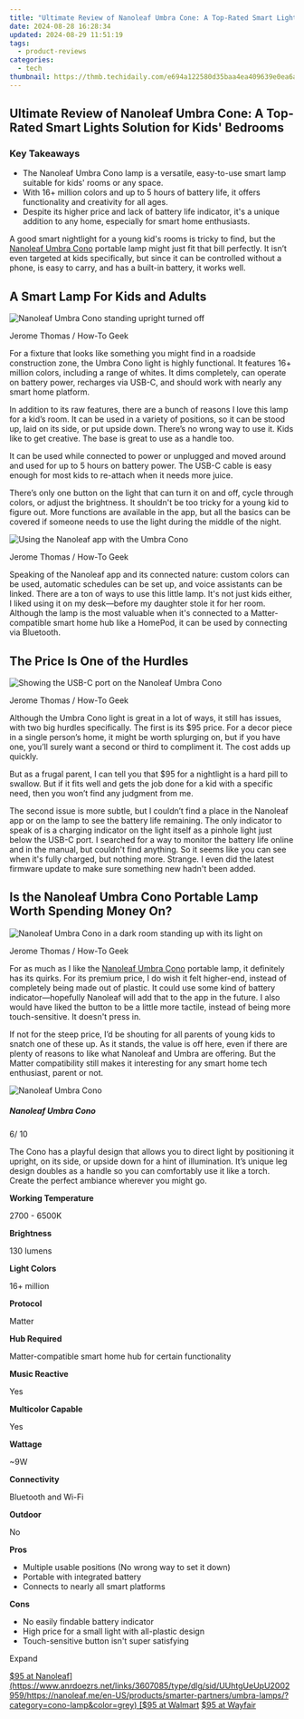 ```yaml
---
title: "Ultimate Review of Nanoleaf Umbra Cone: A Top-Rated Smart Lights Solution for Kids' Bedrooms"
date: 2024-08-28 16:28:34
updated: 2024-08-29 11:51:19
tags:
  - product-reviews
categories:
  - tech
thumbnail: https://thmb.techidaily.com/e694a122580d35baa4ea409639e0ea6a835876b9d9b87e9c40850a4f81b5f21f.jpg
---
```


## Ultimate Review of Nanoleaf Umbra Cone: A Top-Rated Smart Lights Solution for Kids' Bedrooms

### Key Takeaways

* The Nanoleaf Umbra Cono lamp is a versatile, easy-to-use smart lamp suitable for kids' rooms or any space.
* With 16+ million colors and up to 5 hours of battery life, it offers functionality and creativity for all ages.
* Despite its higher price and lack of battery life indicator, it's a unique addition to any home, especially for smart home enthusiasts.

 A good smart nightlight for a young kid's rooms is tricky to find, but the [Nanoleaf Umbra Cono](https://www.anrdoezrs.net/links/3607085/type/dlg/sid/UUhtgUeUpU2002959/https://nanoleaf.me/en-US/products/smarter-partners/umbra-lamps/) portable lamp might just fit that bill perfectly. It isn’t even targeted at kids specifically, but since it can be controlled without a phone, is easy to carry, and has a built-in battery, it works well.

##  A Smart Lamp For Kids and Adults

![Nanoleaf Umbra Cono  standing upright turned off](https://static1.howtogeekimages.com/wordpress/wp-content/uploads/wm/2024/05/nanoleaf-umbra-cono-1.jpg) 

Jerome Thomas / How-To Geek

 For a fixture that looks like something you might find in a roadside construction zone, the Umbra Cono light is highly functional. It features 16+ million colors, including a range of whites. It dims completely, can operate on battery power, recharges via USB-C, and should work with nearly any smart home platform.

 In addition to its raw features, there are a bunch of reasons I love this lamp for a kid’s room. It can be used in a variety of positions, so it can be stood up, laid on its side, or put upside down. There’s no wrong way to use it. Kids like to get creative. The base is great to use as a handle too.

 It can be used while connected to power or unplugged and moved around and used for up to 5 hours on battery power. The USB-C cable is easy enough for most kids to re-attach when it needs more juice.

 There’s only one button on the light that can turn it on and off, cycle through colors, or adjust the brightness. It shouldn't be too tricky for a young kid to figure out. More functions are available in the app, but all the basics can be covered if someone needs to use the light during the middle of the night.

![Using the Nanoleaf app with the Umbra Cono](https://static1.howtogeekimages.com/wordpress/wp-content/uploads/wm/2024/05/nanoleaf-umbra-cono-2.jpg) 

Jerome Thomas / How-To Geek

 Speaking of the Nanoleaf app and its connected nature: custom colors can be used, automatic schedules can be set up, and voice assistants can be linked. There are a ton of ways to use this little lamp. It's not just kids either, I liked using it on my desk—before my daughter stole it for her room. Although the lamp is the most valuable when it's connected to a Matter-compatible smart home hub like a HomePod, it can be used by connecting via Bluetooth.

##  The Price Is One of the Hurdles

![Showing the USB-C port on the Nanoleaf Umbra Cono](https://static1.howtogeekimages.com/wordpress/wp-content/uploads/wm/2024/05/nanoleaf-umbra-cono.jpg) 

Jerome Thomas / How-To Geek

 Although the Umbra Cono light is great in a lot of ways, it still has issues, with two big hurdles specifically. The first is its $95 price. For a decor piece in a single person’s home, it might be worth splurging on, but if you have one, you’ll surely want a second or third to compliment it. The cost adds up quickly.

 But as a frugal parent, I can tell you that $95 for a nightlight is a hard pill to swallow. But if it fits well and gets the job done for a kid with a specific need, then you won’t find any judgment from me.

 The second issue is more subtle, but I couldn’t find a place in the Nanoleaf app or on the lamp to see the battery life remaining. The only indicator to speak of is a charging indicator on the light itself as a pinhole light just below the USB-C port. I searched for a way to monitor the battery life online and in the manual, but couldn't find anything. So it seems like you can see when it's fully charged, but nothing more. Strange. I even did the latest firmware update to make sure something new hadn't been added.

##  Is the Nanoleaf Umbra Cono Portable Lamp Worth Spending Money On?

![Nanoleaf Umbra Cono in a dark room standing up with its light on](https://static1.howtogeekimages.com/wordpress/wp-content/uploads/wm/2024/05/nanoleaf-umbra-cono-4.jpg) 

Jerome Thomas / How-To Geek

 For as much as I like the [Nanoleaf Umbra Cono](https://www.anrdoezrs.net/links/3607085/type/dlg/sid/UUhtgUeUpU2002959/https://nanoleaf.me/en-US/products/smarter-partners/umbra-lamps/) portable lamp, it definitely has its quirks. For its premium price, I do wish it felt higher-end, instead of completely being made out of plastic. It could use some kind of battery indicator—hopefully Nanoleaf will add that to the app in the future. I also would have liked the button to be a little more tactile, instead of being more touch-sensitive. It doesn't press in.

 If not for the steep price, I’d be shouting for all parents of young kids to snatch one of these up. As it stands, the value is off here, even if there are plenty of reasons to like what Nanoleaf and Umbra are offering. But the Matter compatibility still makes it interesting for any smart home tech enthusiast, parent or not.

![Nanoleaf Umbra Cono](https://static1.howtogeekimages.com/wordpress/wp-content/uploads/2024/05/cleanshot-2024-05-02-at-14-43-46-2x.png) 

#####  Nanoleaf Umbra Cono

6/ 10 

The Cono has a playful design that allows you to direct light by positioning it upright, on its side, or upside down for a hint of illumination. It’s unique leg design doubles as a handle so you can comfortably use it like a torch. Create the perfect ambiance wherever you might go.

**Working Temperature** 

 2700 - 6500K 

**Brightness** 

 130 lumens 

**Light Colors** 

 16+ million 

**Protocol** 

 Matter 

**Hub Required** 

 Matter-compatible smart home hub for certain functionality 

**Music Reactive** 

 Yes 

**Multicolor Capable** 

 Yes 

**Wattage** 

 \~9W 

**Connectivity** 

 Bluetooth and Wi-Fi 

**Outdoor** 

 No 

**Pros** 
* Multiple usable positions (No wrong way to set it down)
* Portable with integrated battery
* Connects to nearly all smart platforms

**Cons** 
* No easily findable battery indicator
* High price for a small light with all-plastic design
* Touch-sensitive button isn't super satisfying

Expand 

[$95 at Nanoleaf](https://www.anrdoezrs.net/links/3607085/type/dlg/sid/UUhtgUeUpU2002959/https://nanoleaf.me/en-US/products/smarter-partners/umbra-lamps/?category=cono-lamp&color=grey) [$95 at Walmart](https://www.walmart.com/ip/Umbra-Cono-Portable-Smart-Lamp-with-Over-16-Million-Colors-and-Nanoleaf-App-Support-Sierra/5372993266) [$95 at Wayfair](https://www.wayfair.com/lighting/pdp/umbra-cono-lamp-vbbq1455.html?piid=67116636)

<ins class="adsbygoogle"
     style="display:block"
     data-ad-format="autorelaxed"
     data-ad-client="ca-pub-7571918770474297"
     data-ad-slot="1223367746"></ins>



<ins class="adsbygoogle"
     style="display:block"
     data-ad-client="ca-pub-7571918770474297"
     data-ad-slot="8358498916"
     data-ad-format="auto"
     data-full-width-responsive="true"></ins>
